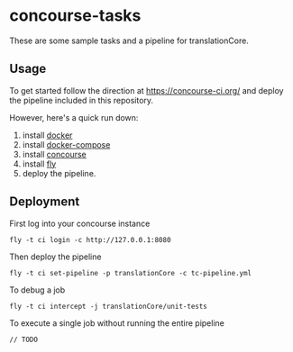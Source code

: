 # concourse-tasks

These are some sample tasks and a pipeline for translationCore.

## Usage

To get started follow the direction at https://concourse-ci.org/ and deploy the pipeline included in this repository.

However, here's a quick run down:

1. install [docker](https://docs.docker.com/install/linux/docker-ce/ubuntu/#set-up-the-repository)
1. install [docker-compose](https://docs.docker.com/compose/install/)
1. install [concourse](https://concourse-ci.org/)
1. install [fly](https://github.com/concourse/concourse/releases)
1. deploy the pipeline.

## Deployment

First log into your concourse instance
```
fly -t ci login -c http://127.0.0.1:8080
```

Then deploy the pipeline
```
fly -t ci set-pipeline -p translationCore -c tc-pipeline.yml
```

To debug a job
```
fly -t ci intercept -j translationCore/unit-tests
```

To execute a single job without running the entire pipeline
```
// TODO
```

